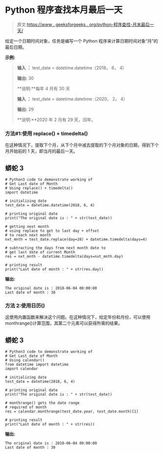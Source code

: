 # Python 程序查找本月最后一天

> 原文:[https://www . geeksforgeeks . org/python-程序查找-月末最后一天/](https://www.geeksforgeeks.org/python-program-to-find-last-date-of-month/)

给定一个日期时间对象，任务是编写一个 Python 程序来计算日期时间对象“月”的最后日期。

**示例:**

> **输入 ：** test_date = datetime.datetime（2018， 6， 4）
> 
> **输出:** 30
> 
> **说明:**每年 4 月有 30 天
> 
> **输入 ：** test_date = datetime.datetime（2020， 2， 4）
> 
> **输出:** 29
> 
> **说明:**2020 年 2 月有 29 天，闰年。

### **方法#1:使用 replace() + timedelta()**

在这种情况下，提取下个月，从下个月中减去提取的下个月对象的日期，得到下个月开始前的 1 天，即当月的最后一天。

## 蟒蛇 3

```
# Python3 code to demonstrate working of
# Get Last date of Month
# Using replace() + timedelta()
import datetime

# initializing date
test_date = datetime.datetime(2018, 6, 4)

# printing original date
print("The original date is : " + str(test_date))

# getting next month
# using replace to get to last day + offset
# to reach next month
nxt_mnth = test_date.replace(day=28) + datetime.timedelta(days=4)

# subtracting the days from next month date to
# get last date of current Month
res = nxt_mnth - datetime.timedelta(days=nxt_mnth.day)

# printing result
print("Last date of month : " + str(res.day))
```

**输出:**

```
The original date is : 2018-06-04 00:00:00
Last date of month : 30
```

### **方法 2:使用日历()**

这使用内置函数来解决这个问题。在这种情况下，给定年份和月份，可以使用 monthrange()计算范围，其第二个元素可以获得所需的结果。

## 蟒蛇 3

```
# Python3 code to demonstrate working of
# Get Last date of Month
# Using calendar()
from datetime import datetime
import calendar

# initializing date
test_date = datetime(2018, 6, 4)

# printing original date
print("The original date is : " + str(test_date))

# monthrange() gets the date range
# required of month
res = calendar.monthrange(test_date.year, test_date.month)[1]

# printing result
print("Last date of month : " + str(res))
```

**输出:**

```
The original date is : 2018-06-04 00:00:00
Last date of month : 30
```
